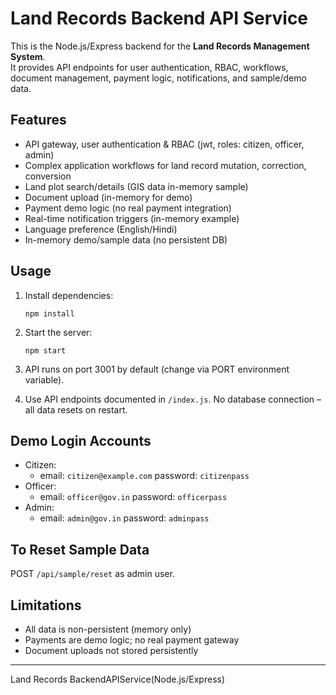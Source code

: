 # Land Records Backend API Service

This is the Node.js/Express backend for the **Land Records Management System**.  
It provides API endpoints for user authentication, RBAC, workflows, document management, payment logic, notifications, and sample/demo data.

## Features
- API gateway, user authentication & RBAC (jwt, roles: citizen, officer, admin)
- Complex application workflows for land record mutation, correction, conversion
- Land plot search/details (GIS data in-memory sample)
- Document upload (in-memory for demo)
- Payment demo logic (no real payment integration)
- Real-time notification triggers (in-memory example)
- Language preference (English/Hindi)
- In-memory demo/sample data (no persistent DB)

## Usage

1. Install dependencies:
   ```
   npm install
   ```

2. Start the server:
   ```
   npm start
   ```

3. API runs on port 3001 by default (change via PORT environment variable).

4. Use API endpoints documented in `/index.js`. No database connection – all data resets on restart.

## Demo Login Accounts

- Citizen:
    - email: `citizen@example.com`  password: `citizenpass`
- Officer:
    - email: `officer@gov.in`  password: `officerpass`
- Admin:
    - email: `admin@gov.in`  password: `adminpass`

## To Reset Sample Data

POST `/api/sample/reset` as admin user.

## Limitations

- All data is non-persistent (memory only)
- Payments are demo logic; no real payment gateway
- Document uploads not stored persistently

---
Land Records BackendAPIService(Node.js/Express)
